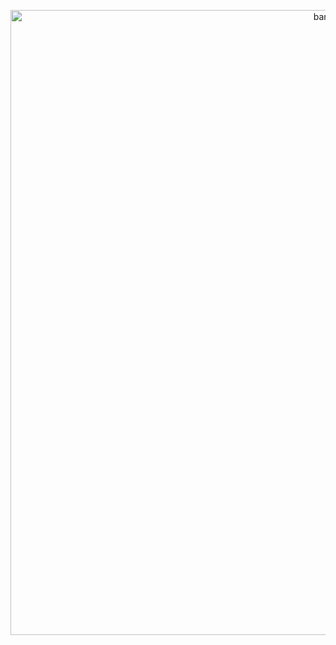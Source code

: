<a id="top"></a>

<p align="center"><img width="1000"  src="assets/img/back3.gif" alt="banner"><p>

<p>
    <h2></h2>
</p>
